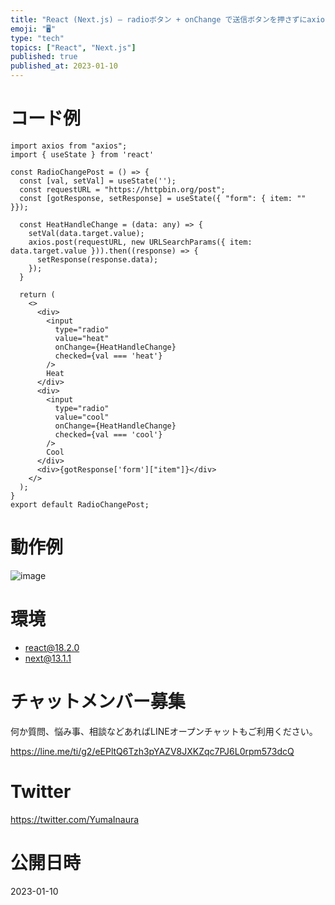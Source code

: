 ```yaml
---
title: "React (Next.js) – radioボタン + onChange で送信ボタンを押さずにaxiosリクエストする"
emoji: "🖥"
type: "tech"
topics: ["React", "Next.js"]
published: true
published_at: 2023-01-10
---
```


# コード例

```tsx
import axios from "axios";
import { useState } from 'react'

const RadioChangePost = () => {
  const [val, setVal] = useState('');
  const requestURL = "https://httpbin.org/post";
  const [gotResponse, setResponse] = useState({ "form": { item: "" }});

  const HeatHandleChange = (data: any) => {
    setVal(data.target.value);
    axios.post(requestURL, new URLSearchParams({ item: data.target.value })).then((response) => {
      setResponse(response.data);
    });
  }

  return (
    <>
      <div>
        <input
          type="radio"
          value="heat"
          onChange={HeatHandleChange}
          checked={val === 'heat'}
        />
        Heat
      </div>
      <div>
        <input
          type="radio"
          value="cool"
          onChange={HeatHandleChange}
          checked={val === 'cool'}
        />
        Cool
      </div>
      <div>{gotResponse['form']["item"]}</div>
    </>
  );
}
export default RadioChangePost;
```

# 動作例

![image](https://user-images.githubusercontent.com/13635059/211513395-599b1421-f006-4145-a4a0-d9dd0ee9a150.png)

# 環境


- react@18.2.0
- next@13.1.1


# チャットメンバー募集


何か質問、悩み事、相談などあればLINEオープンチャットもご利用ください。

https://line.me/ti/g2/eEPltQ6Tzh3pYAZV8JXKZqc7PJ6L0rpm573dcQ


# Twitter

https://twitter.com/YumaInaura


# 公開日時

2023-01-10
